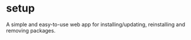 # setup
A simple and easy-to-use web app for installing/updating, reinstalling and removing packages.
